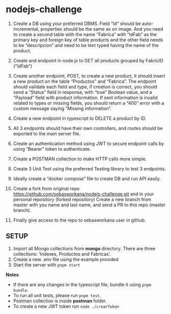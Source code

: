 # nodejs-challenge


1. Create a DB using your preferred DBMS. Field “Id” should be auto-incremental, properties should be the same as on image. And you need to create a second table with the name “Fabrica” with “IdFab” as the primary key and foreign key of table products and the other field needs to be “descripcion” and need to be text typed having the name of the product.
2. Create and endpoint in node.js to GET all products grouped by FabricID (“IdFab”)
3. Create another endpoint, POST, to create a new product, it should insert a new
product on the table “Productos” and “Fabrica”. The endpoint should validate each field and type, if creation is correct, you should send a “Status” field in response, with “true” Boolean value, and a “Payload” field with product information. If sent information is invalid related to types or missing fields, you should return a “400” error with a custom message saying “Missing information”.
4. Create a new endpoint in typescript to DELETE a product by ID.
5. All 3 endpoints should have their own controllers, and routes should be exported to
the main server file.
6. Create an authentication method using JWT to secure endpoint calls by using
“Bearer” token to authenticate.
7. Create a POSTMAN collection to make HTTP calls more simple.
8. Create 3 Unit Test using the preferred Testing library to test 3 endpoints.
9. Ideally create a “docker compose” file to create DB and run API easily.
10. Create a fork from original repo
https://github.com/sebasworkana/nodejs-challenge.git and in your personal repository (forked repository) Create a new branch from master with you name and last name, and send a PR to this repo (master branch).
 
11. Finally give access to the repo to sebasworkana user in github.

## SETUP

1. Import all Mongo collections from **mongo** directory. There are three collections: 'Indexes, Productos and Fabricas'.
2. Create a new .env file using the example provided
3. Start the server with `pnpm start`

**Notes**
- If there are any changes in the typescript file, bundle it using `pnpm bundle`.
- To run all unit tests, please run `pnpm test`.
- Postman collection is inside **postman** folder.
- To create a new JWT token run `node ./crearToken`
